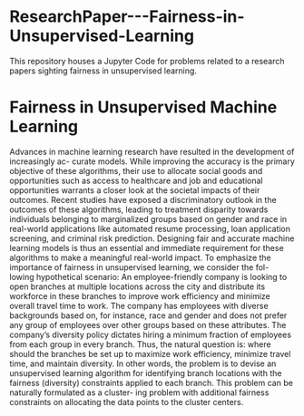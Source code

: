 # ResearchPaper---Fairness-in-Unsupervised-Learning
This repository houses a Jupyter Code for problems related to a research papers sighting fairness in unsupervised learning. 
# Fairness in Unsupervised Machine Learning
Advances in machine learning research have resulted in the development of increasingly ac-
curate models. While improving the accuracy is the primary objective of these algorithms,
their use to allocate social goods and opportunities such as access to healthcare and job and
educational opportunities warrants a closer look at the societal impacts of their outcomes.
Recent studies have exposed a discriminatory outlook in the outcomes of these algorithms,
leading to treatment disparity towards individuals belonging to marginalized groups based on
gender and race in real-world applications like automated resume processing, loan application
screening, and criminal risk prediction. Designing fair and accurate machine learning models
is thus an essential and immediate requirement for these algorithms to make a meaningful
real-world impact. To emphasize the importance of fairness in unsupervised learning, we consider the fol-
lowing hypothetical scenario: An employee-friendly company is looking to open branches at
multiple locations across the city and distribute its workforce in these branches to improve
work efficiency and minimize overall travel time to work. The company has employees with
diverse backgrounds based on, for instance, race and gender and does not prefer any group
of employees over other groups based on these attributes. The company’s diversity policy
dictates hiring a minimum fraction of employees from each group in every branch. Thus,
the natural question is: where should the branches be set up to maximize work efficiency,
minimize travel time, and maintain diversity. In other words, the problem is to devise an
unsupervised learning algorithm for identifying branch locations with the fairness (diversity)
constraints applied to each branch. This problem can be naturally formulated as a cluster-
ing problem with additional fairness constraints on allocating the data points to the cluster centers.
